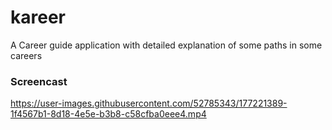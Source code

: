 # kareer
A Career guide application with detailed explanation of some paths in some careers

### Screencast
https://user-images.githubusercontent.com/52785343/177221389-1f4567b1-8d18-4e5e-b3b8-c58cfba0eee4.mp4
